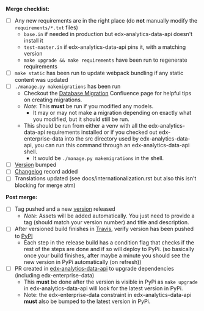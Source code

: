 **Merge checklist:**
- [ ] Any new requirements are in the right place (do **not** manually modify the `requirements/*.txt` files)
    - `base.in` if needed in production but edx-analytics-data-api doesn't install it
    - `test-master.in` if edx-analytics-data-api pins it, with a matching version
    - `make upgrade && make requirements` have been run to regenerate requirements
- [ ] `make static` has been run to update webpack bundling if any static content was updated
- [ ] `./manage.py makemigrations` has been run
    - Checkout the [Database Migration](https://openedx.atlassian.net/wiki/spaces/AC/pages/23003228/Everything+About+Database+Migrations) Confluence page for helpful tips on creating migrations.
    - *Note*: This **must** be run if you modified any models.
      - It may or may not make a migration depending on exactly what you modified, but it should still be run.
    - This should be run from either a venv with all the edx-analytics-data-api requirements installed or if you checked out edx-enterprise-data into the src directory used by edx-analytics-data-api, you can run this command through an edx-analytics-data-api shell.
        - It would be `./manage.py makemigrations` in the shell.
- [ ] [Version](https://github.com/openedx/edx-enterprise-data/blob/master/enterprise/__init__.py) bumped
- [ ] [Changelog](https://github.com/openedx/edx-enterprise-data/blob/master/CHANGELOG.rst) record added
- [ ] Translations updated (see docs/internationalization.rst but also this isn't blocking for merge atm)

**Post merge:**
- [ ] Tag pushed and a new [version](https://github.com/openedx/edx-enterprise-data/releases) released
    - *Note*: Assets will be added automatically. You just need to provide a tag (should match your version number) and title and description.
- [ ] After versioned build finishes in [Travis](https://travis-ci.org/github/edx/edx-enterprise-data), verify version has been pushed to [PyPI](https://pypi.org/project/edx-enterprise-data/)
    - Each step in the release build has a condition flag that checks if the rest of the steps are done and if so will deploy to PyPi.
    (so basically once your build finishes, after maybe a minute you should see the new version in PyPi automatically (on refresh))
- [ ] PR created in [edx-analytics-data-api](https://github.com/openedx/edx-analytics-data-api) to upgrade dependencies (including edx-enterprise-data)
    - This **must** be done after the version is visible in PyPi as `make upgrade` in edx-analytics-data-api will look for the latest version in PyPi.
    - Note: the edx-enterprise-data constraint in edx-analytics-data-api **must** also be bumped to the latest version in PyPi.
